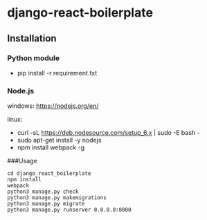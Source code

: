 # django-react-boilerplate

## Installation
### Python module
* pip install -r requirement.txt

### Node.js
windows: https://nodejs.org/en/

linux: 
* curl -sL https://deb.nodesource.com/setup_6.x | sudo -E bash -
* sudo apt-get install -y nodejs
* npm install webpack -g

###Usage
```
cd django_react_boilerplate
npm install
webpack
python3 manage.py check
python3 manage.py makemigrations
python3 manage.py migrate
python3 manage.py runserver 0.0.0.0:8000
```